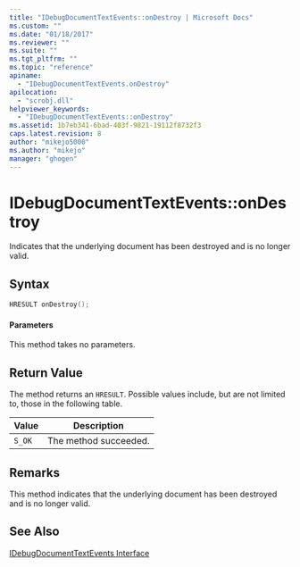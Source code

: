 ```yaml
---
title: "IDebugDocumentTextEvents::onDestroy | Microsoft Docs"
ms.custom: ""
ms.date: "01/18/2017"
ms.reviewer: ""
ms.suite: ""
ms.tgt_pltfrm: ""
ms.topic: "reference"
apiname: 
  - "IDebugDocumentTextEvents.onDestroy"
apilocation: 
  - "scrobj.dll"
helpviewer_keywords: 
  - "IDebugDocumentTextEvents::onDestroy"
ms.assetid: 1b7eb341-6bad-403f-9821-19112f8732f3
caps.latest.revision: 8
author: "mikejo5000"
ms.author: "mikejo"
manager: "ghogen"
---
```

# IDebugDocumentTextEvents::onDestroy
Indicates that the underlying document has been destroyed and is no longer valid.  
  
## Syntax  
  
```cpp
HRESULT onDestroy();  
```  
  
#### Parameters  
 This method takes no parameters.  
  
## Return Value  
 The method returns an `HRESULT`. Possible values include, but are not limited to, those in the following table.  
  
|Value|Description|  
|-----------|-----------------|  
|`S_OK`|The method succeeded.|  
  
## Remarks  
 This method indicates that the underlying document has been destroyed and is no longer valid.  
  
## See Also  
 [IDebugDocumentTextEvents Interface](../../winscript/reference/idebugdocumenttextevents-interface.md)